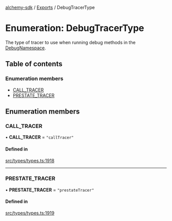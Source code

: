 [alchemy-sdk](../README.md) / [Exports](../modules.md) / DebugTracerType

# Enumeration: DebugTracerType

The type of tracer to use when running debug methods in the
[DebugNamespace](../classes/DebugNamespace.md).

## Table of contents

### Enumeration members

- [CALL\_TRACER](DebugTracerType.md#call_tracer)
- [PRESTATE\_TRACER](DebugTracerType.md#prestate_tracer)

## Enumeration members

### CALL\_TRACER

• **CALL\_TRACER** = `"callTracer"`

#### Defined in

[src/types/types.ts:1918](https://github.com/alchemyplatform/alchemy-sdk-js/blob/0c05b32/src/types/types.ts#L1918)

___

### PRESTATE\_TRACER

• **PRESTATE\_TRACER** = `"prestateTracer"`

#### Defined in

[src/types/types.ts:1919](https://github.com/alchemyplatform/alchemy-sdk-js/blob/0c05b32/src/types/types.ts#L1919)
